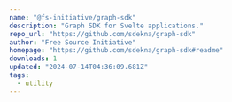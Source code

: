 ```yaml
---
name: "@fs-initiative/graph-sdk"
description: "Graph SDK for Svelte applications."
repo_url: "https://github.com/sdekna/graph-sdk"
author: "Free Source Initiative"
homepage: "https://github.com/sdekna/graph-sdk#readme"
downloads: 1
updated: "2024-07-14T04:36:09.681Z"
tags: 
  - utility
---
```

